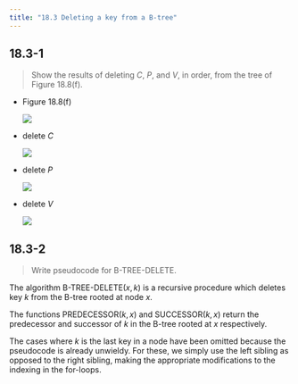 ```yaml
---
title: "18.3 Deleting a key from a B-tree"
---
```


## 18.3-1

> Show the results of deleting $C$, $P$, and $V$, in order, from the tree of Figure 18.8(f).

- Figure 18.8(f)

    ![](https://i.imgur.com/kMeLVpi.png?width=30rem)

- delete $C$

    ![](https://i.imgur.com/u1kVqTN.png?width=30rem)    

- delete $P$

    ![](https://i.imgur.com/MSmR9GW.png?width=30rem)

- delete $V$

    ![](https://i.imgur.com/WuZiE3n.png?width=30rem)

## 18.3-2

> Write pseudocode for $\text{B-TREE-DELETE}$.

The algorithm $\text{B-TREE-DELETE}(x, k)$ is a recursive procedure which deletes key $k$ from the B-tree rooted at node $x$.

The functions $\text{PREDECESSOR}(k, x)$ and $\text{SUCCESSOR}(k, x)$ return the predecessor and successor of $k$ in the B-tree rooted at $x$ respectively.

The cases where $k$ is the last key in a node have been omitted because the pseudocode is already unwieldy. For these, we simply use the left sibling as opposed to the right sibling, making the appropriate modifications to the indexing in the for-loops.
